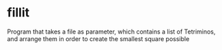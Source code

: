 # fillit
Program that takes a file as parameter, which contains a list of Tetriminos, and arrange them in order to create the smallest square possible
